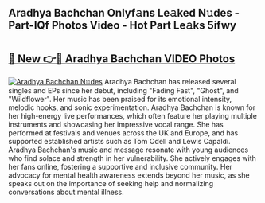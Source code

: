 ## Aradhya Bachchan Onlyf𝚊ns Le𝚊ked N𝚞des - Part-IQf Photos Video - Hot Part Le𝚊ks 5ifwy

# <h2><a href="http://ab81575.deff.icu/?id=Aradhya+Bachchan">🔗 New 👉🔴 Aradhya Bachchan VIDEO Photos</a></h2>

[![Aradhya Bachchan N𝚞des](https://i.imgur.com/rIISA9y.gif)](http://ab81575.deff.icu/?id=Aradhya+Bachchan)
Aradhya Bachchan has released several singles and EPs since her debut, including "Fading Fast", "Ghost", and "Wildflower". Her music has been praised for its emotional intensity, melodic hooks, and sonic experimentation. Aradhya Bachchan is known for her high-energy live performances, which often feature her playing multiple instruments and showcasing her impressive vocal range. She has performed at festivals and venues across the UK and Europe, and has supported established artists such as Tom Odell and Lewis Capaldi. Aradhya Bachchan's music and message resonate with young audiences who find solace and strength in her vulnerability. She actively engages with her fans online, fostering a supportive and inclusive community. Her advocacy for mental health awareness extends beyond her music, as she speaks out on the importance of seeking help and normalizing conversations about mental illness.
